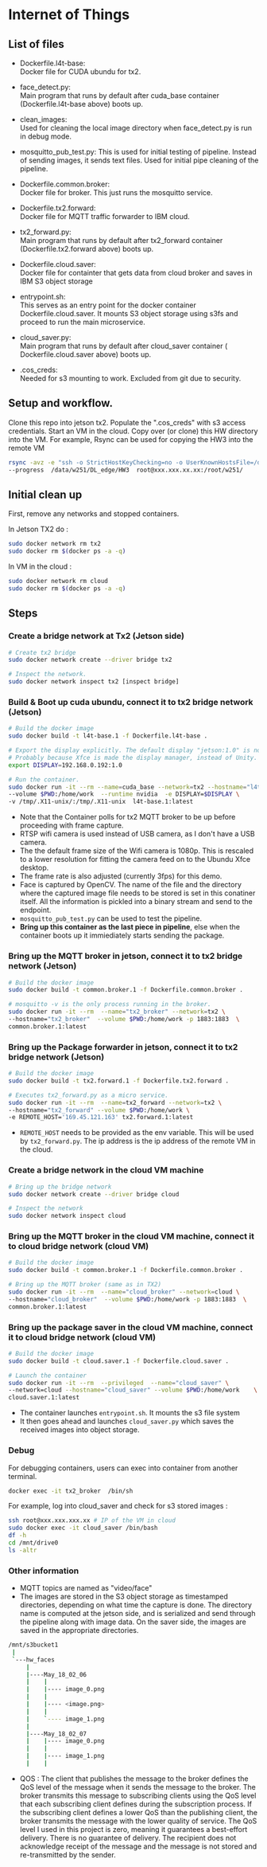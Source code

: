 # Internet of Things

## List of files  

 - Dockerfile.l4t-base:  
   Docker file for CUDA ubundu for tx2.

 - face_detect.py:  
   Main program that runs by default after cuda_base container (Dockerfile.l4t-base above) boots up.

 - clean_images:  
   Used for cleaning the local image directory when face_detect.py is run in debug mode.

 - mosquitto_pub_test.py: 
   This is used for initial testing of pipeline. Instead of sending images, it sends text files. Used for initial pipe cleaning of the pipeline. 

 - Dockerfile.common.broker:  
   Docker file for broker. This just runs the mosquitto service.

 - Dockerfile.tx2.forward:  
   Docker file for MQTT traffic forwarder to IBM cloud.

 - tx2_forward.py:  
   Main program that runs by default after tx2_forward container (Dockerfile.tx2.forward above) boots up.

 - Dockerfile.cloud.saver:  
   Docker file for containter that gets data from cloud broker and saves in IBM S3 object storage

 - entrypoint.sh:  
   This serves as an entry point for the docker container Dockerfile.cloud.saver. It mounts S3 object storage using s3fs and proceed to run the main microservice.

 - cloud_saver.py:  
   Main program that runs by default after cloud_saver container ( Dockerfile.cloud.saver above) boots up.

 - .cos_creds:  
   Needed for s3 mounting to work. Excluded from git due to security. 

## Setup and workflow.

Clone this repo into jetson tx2. Populate the ".cos_creds" with s3 access credentials. Start an VM in the cloud. Copy over (or clone) this HW directory into the VM.
For example, Rsync can be used for copying the HW3 into the remote VM 

```bash
rsync -avz -e "ssh -o StrictHostKeyChecking=no -o UserKnownHostsFile=/dev/null"    \
--progress  /data/w251/DL_edge/HW3  root@xxx.xxx.xx.xx:/root/w251/
```

## Initial clean up

First, remove any networks and stopped containers.

In Jetson TX2 do :

```bash
sudo docker network rm tx2
sudo docker rm $(docker ps -a -q)
```

In VM in the cloud :
```bash
sudo docker network rm cloud
sudo docker rm $(docker ps -a -q)
```

## Steps

### Create a bridge network at Tx2 (Jetson side)

```bash
# Create tx2 bridge
sudo docker network create --driver bridge tx2

# Inspect the network.
sudo docker network inspect tx2 [inspect bridge]
```

### Build & Boot up cuda ubundu, connect it to tx2 bridge network (Jetson)

```bash
# Build the docker image
sudo docker build -t l4t-base.1 -f Dockerfile.l4t-base .

# Export the display explicitly. The default display "jetson:1.0" is not working
# Probably because Xfce is made the display manager, instead of Unity. 
export DISPLAY=192.168.0.192:1.0

# Run the container. 
sudo docker run -it --rm --name=cuda_base --network=tx2 --hostname="l4t_base" \
--volume $PWD:/home/work  --runtime nvidia  -e DISPLAY=$DISPLAY \
-v /tmp/.X11-unix/:/tmp/.X11-unix  l4t-base.1:latest
```

- Note that the Container polls for tx2 MQTT broker to be up before proceeding with frame capture.  
- RTSP wifi camera is used instead of USB camera, as I don't have a USB camera.   
- The the default frame size of the Wifi camera is 1080p. This is rescaled to a lower resolution for fitting the camera feed on to the Ubundu Xfce desktop.   
- The frame rate is also adjusted (currently 3fps) for this demo.  
- Face is captured by OpenCV. The name of the file and the directory where the captured image file needs to be stored is set in this conatiner itself. All the information is pickled into a binary stream and send to the endpoint.  
- `mosquitto_pub_test.py`  can be used to test the pipeline.  
- **Bring up this container as the last piece in pipeline**, else when the container boots up it immiediately starts sending the package. 

### Bring up the MQTT broker in jetson,  connect it to tx2 bridge network (Jetson)

```bash
# Build the docker image
sudo docker build -t common.broker.1 -f Dockerfile.common.broker .

# mosquitto -v is the only process running in the broker.
sudo docker run -it --rm  --name="tx2_broker" --network=tx2 \
--hostname="tx2_broker"  --volume $PWD:/home/work -p 1883:1883  \
common.broker.1:latest
```

### Bring up the Package forwarder in jetson,  connect it to tx2 bridge network (Jetson)
```bash
# Build the docker image
sudo docker build -t tx2.forward.1 -f Dockerfile.tx2.forward .

# Executes tx2_forward.py as a micro service.
sudo docker run -it --rm  --name=tx2_forward --network=tx2 \
--hostname="tx2_forward" --volume $PWD:/home/work \
-e REMOTE_HOST='169.45.121.163' tx2.forward.1:latest
```
- `REMOTE_HOST` needs to be provided as the env variable. This will be used by `tx2_forward.py`. The ip address is the ip address of the remote VM in the cloud.


### Create a bridge network in the cloud VM machine
```bash
# Bring up the bridge network
sudo docker network create --driver bridge cloud

# Inspect the network
sudo docker network inspect cloud
```

### Bring up the  MQTT broker in the cloud VM machine,  connect it to cloud bridge network (cloud VM)
```bash
# Build the docker image
sudo docker build -t common.broker.1 -f Dockerfile.common.broker .

# Bring up the MQTT broker (same as in TX2)
sudo docker run -it --rm  --name="cloud_broker" --network=cloud \
--hostname="cloud_broker"  --volume $PWD:/home/work -p 1883:1883  \
common.broker.1:latest
```

### Bring up the  package saver in the cloud VM machine,  connect it to cloud bridge network (cloud VM)
```bash
# Build the docker image
sudo docker build -t cloud.saver.1 -f Dockerfile.cloud.saver .

# Launch the container
sudo docker run -it --rm  --privileged  --name="cloud_saver" \
--network=cloud --hostname="cloud_saver" --volume $PWD:/home/work    \
cloud.saver.1:latest
```

- The container launches `entrypoint.sh`. It mounts the s3 file system
- It then goes ahead and launches `cloud_saver.py` which saves the received images into object storage.

### Debug

For debugging containers, users can exec into container from another terminal.

```bash 
docker exec -it tx2_broker  /bin/sh
```

For example, log into cloud_saver and check for s3 stored images :

```bash 
ssh root@xxx.xxx.xxx.xx # IP of the VM in cloud
sudo docker exec -it cloud_saver /bin/bash
df -h
cd /mnt/drive0
ls -altr 
```

### Other information
- MQTT topics are named as "video/face"
- The images are stored in the S3 object storage as timestamped directories, depending on what time the capture is done. The directory name is computed at the jetson side, and is serialized and send through the pipeline along with image data. On the saver side, the images are saved in the appropriate directories.

```bash
/mnt/s3bucket1
 |
 `---hw_faces
     |
     |----May_18_02_06
     |    |
     |    |---- image_0.png
     |    |
     |    |---- <image.png>
     |    |
     |    `---- image_1.png
     |    
     |----May_18_02_07
     |    |---- image_0.png
     |    |
     |    |---- image_1.png
     |    |
```

- QOS : The client that publishes the message to the broker defines the QoS level of the message when it sends the message to the broker. The broker transmits this message to subscribing clients using the QoS level that each subscribing client defines during the subscription process. If the subscribing client defines a lower QoS than the publishing client, the broker transmits the message with the lower quality of service. The QoS level I used in this project is zero, meaning it guarantees a best-effort delivery. There is no guarantee of delivery. The recipient does not acknowledge receipt of the message and the message is not stored and re-transmitted by the sender. 
